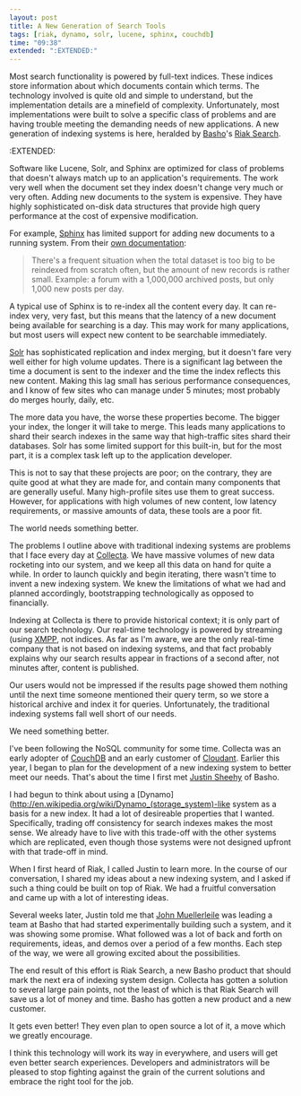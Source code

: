```yaml
---
layout: post
title: A New Generation of Search Tools
tags: [riak, dynamo, solr, lucene, sphinx, couchdb]
time: "09:38"
extended: ":EXTENDED:"
---
```


Most search functionality is powered by full-text indices. These
indices store information about which documents contain which
terms. The technology involved is quite old and simple to understand,
but the implementation details are a minefield of
complexity. Unfortunately, most implementations were built to solve a
specific class of problems and are having trouble meeting the
demanding needs of new applications. A new generation of indexing
systems is here, heralded by [Basho](http://www.basho.com)'s [Riak 
Search](http://www.basho.com/riaksearch.html).

:EXTENDED:

Software like Lucene, Solr, and Sphinx are optimized for class of
problems that doesn't always match up to an application's
requirements. The work very well when the document set they index
doesn't change very much or very often. Adding new documents to the
system is expensive. They have highly sophisticated on-disk data
structures that provide high query performance at the cost of
expensive modification.

For example, [Sphinx](http://www.sphinxsearch.com) has limited support
for adding new documents to a running system. From their [own
documentation](http://www.sphinxsearch.com/docs/current.html#live-updates):

> There's a frequent situation when the total dataset is too big to be reindexed from scratch often, but the amount of new records is rather small. Example: a forum with a 1,000,000 archived posts, but only 1,000 new posts per day. 

A typical use of Sphinx is to re-index all the content every day. It
can re-index very, very fast, but this means that the latency of
a new document being available for searching is a day. This may work
for many applications, but most users will expect new content to be
searchable immediately.

[Solr](http://lucene.apache.org/solr/) has sophisticated replication
and index merging, but it doesn't fare very well either for high
volume updates.  There is a significant lag between the time a
document is sent to the indexer and the time the index reflects this
new content.  Making this lag small has serious performance
consequences, and I know of few sites who can manage under 5 minutes;
most probably do merges hourly, daily, etc.

The more data you have, the worse these properties become. The bigger
your index, the longer it will take to merge. This leads many
applications to shard their search indexes in the same way that
high-traffic sites shard their databases. Solr has some limited
support for this built-in, but for the most part, it is a complex task
left up to the application developer.

This is not to say that these projects are poor; on the contrary, they
are quite good at what they are made for, and contain many components
that are generally useful. Many high-profile sites use them to great
success. However, for applications with high volumes of new content,
low latency requirements, or massive amounts of data, these tools are
a poor fit.

The world needs something better.

The problems I outline above with traditional indexing systems are
problems that I face every day at
[Collecta](http://www.collecta.com). We have massive volumes of new
data rocketing into our system, and we keep all this data on hand for
quite a while. In order to launch quickly and begin iterating, there
wasn't time to invent a new indexing system. We knew the limitations
of what we had and planned accordingly, bootstrapping technologically
as opposed to financially. 

Indexing at Collecta is there to provide historical context; it is
only part of our search technology. Our real-time technology is
powered by streaming (using [XMPP](http://www.xmpp.org), not
indices. As far as I'm aware, we are the only real-time company that
is not based on indexing systems, and that fact probably explains why
our search results appear in fractions of a second after, not minutes
after, content is published.

Our users would not be impressed if the results page showed them
nothing until the next time someone mentioned their query term, so we
store a historical archive and index it for queries. Unfortunately, the
traditional indexing systems fall well short of our needs.

We need something better.

I've been following the NoSQL community for some time. Collecta was an
early adopter of [CouchDB](http://www.couchdb.org) and an early customer of
[Cloudant](http://www.cloudant.com). Earlier this year, I began to
plan for the development of a new indexing system to better meet our
needs. That's about the time I first met [Justin
Sheehy](http://twitter.com/justinsheehy) of Basho.

I had begun to think about using a
[Dynamo](http://en.wikipedia.org/wiki/Dynamo_(storage_system)-like
system as a basis for a new index. It had a lot of desireable
properties that I wanted. Specifically, trading off consistency for
search indexes makes the most sense.  We already have to live with
this trade-off with the other systems which are replicated, even
though those systems were not designed upfront with that trade-off in
mind.

When I first heard of Riak, I called Justin to learn more. In the
course of our conversation, I shared my ideas about a new indexing
system, and I asked if such a thing could be built on top of Riak.  We
had a fruitful conversation and came up with a lot of interesting
ideas.

Several weeks later, Justin told me that [John
Muellerleile](http://twitter.com/jrecursive) was leading a team at
Basho that had started experimentally building such a system, and it
was showing some promise. What followed was a lot of back and forth on
requirements, ideas, and demos over a period of a few months. Each
step of the way, we were all growing excited about the possibilities.

The end result of this effort is Riak Search, a new Basho product that
should mark the next era of indexing system design.  Collecta has
gotten a solution to several large pain points, not the least of which
is that Riak Search will save us a lot of money and time.  Basho has
gotten a new product and a new customer.

It gets even better! They even plan to open source a lot of it, a move
which we greatly encourage.

I think this technology will work its way in everywhere, and users
will get even better search experiences. Developers and administrators
will be pleased to stop fighting against the grain of the current
solutions and embrace the right tool for the job.
